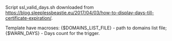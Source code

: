 Script ssl_valid_days.sh downloaded from  https://blog.sleeplessbeastie.eu/2017/04/03/how-to-display-days-till-certificate-expiration/.

Template have macroses:
{$DOMAINS_LIST_FILE} - path to domains list file;
{$WARN_DAYS} - Days count for the trigger.